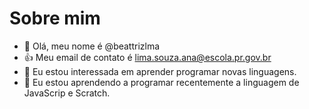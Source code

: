 # Sobre mim 
- 👋 Olá, meu nome é @beattrizlma
-  :+1: Meu email de contato é lima.souza.ana@escola.pr.gov.br
- 👀 Eu estou interessada em aprender programar novas linguagens.
- 🌱 Eu estou aprendendo a programar recentemente a linguagem de JavaScrip e Scratch.
